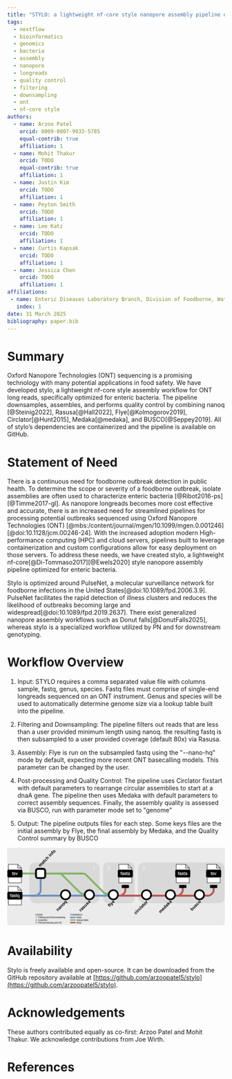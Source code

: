 ```yaml
--- 
title: "STYLO: a lightweight nf-core style nanopore assembly pipeline optimized for enteric bacteria"
tags: 
  - nextflow 
  - bioinformatics 
  - genomics 
  - bacteria 
  - assembly 
  - nanopore 
  - longreads 
  - quality control 
  - filtering 
  - downsampling 
  - ont 
  - nf-core style 
authors: 
  - name: Arzoo Patel 
    orcid: 0009-0007-9033-5785 
    equal-contrib: true 
    affiliation: 1 
  - name: Mohit Thakur 
    orcid: TODO 
    equal-contrib: true 
    affiliation: 1 
  - name: Justin Kim 
    orcid: TODO 
    affiliation: 1 
  - name: Peyton Smith 
    orcid: TODO 
    affiliation: 1 
  - name: Lee Katz 
    orcid: TODO 
    affiliation: 1 
  - name: Curtis Kapsak 
    orcid: TODO 
    affiliation: 1
  - name: Jessica Chen 
    orcid: TODO 
    affiliation: 1 
affiliations: 
 - name: Enteric Diseases Laboratory Branch, Division of Foodborne, Waterborne, and Environmental Diseases, National Center for Emerging and Zoonotic Infectious Diseases, Centers for Disease Control and Prevention, Atlanta, Georgia 
   index: 1 
date: 31 March 2025 
bibliography: paper.bib 
---
```


# Summary

Oxford Nanopore Technologies (ONT) sequencing is a promising technology with many potential applications in food safety. We have developed stylo, a lightweight nf-core style assembly workflow for ONT long reads, specifically optimized for enteric bacteria. The pipeline downsamples, assembles, and performs quality control by combining nanoq [@Steinig2022], Rasusa[@Hall2022], Flye[@Kolmogorov2019], Circlator[@Hunt2015], Medaka[@medaka], and BUSCO[@Seppey2019].  All of stylo’s dependencies are containerized and the pipeline is available on GitHub. 

# Statement of Need

There is a continuous need for foodborne outbreak detection in public health. To determine the scope or severity of a foodborne outbreak, isolate assemblies are often used to characterize enteric bacteria [@Ribot2016-ps][@Timme2017-gl]. As nanopore longreads becomes more cost effective and accurate, there is an increased need for streamlined pipelines for processing potential outbreaks sequenced using Oxford Nanopore Technologies (ONT) [@mbs:/content/journal/mgen/10.1099/mgen.0.001246][@doi:10.1128/jcm.00246-24]. With the increased adoption modern High-performance computing (HPC) and cloud servers, pipelines built to leverage containerization and custom configurations allow for easy deployment on those servers. To address these needs, we have created stylo, a lightweight nf-core[@Di-Tommaso2017][@Ewels2020] style nanopore assembly pipeline optimized for enteric bacteria.  

Stylo is optimized around PulseNet, a molecular surveillance network for foodborne infections in the United States[@doi:10.1089/fpd.2006.3.9]. PulseNet facilitates the rapid detection of illness clusters and reduces the likelihood of outbreaks becoming large and widespread[@doi:10.1089/fpd.2019.2637]. There exist generalized nanopore assembly workflows such as Donut falls[@DonutFalls2025], whereas stylo is a specialized workflow utilized by PN and for downstream genotyping.  

# Workflow Overview

1. Input: STYLO requires a comma separated value file with columns sample, fastq, genus, species. Fastq files must comprise of single-end longreads sequenced on an ONT instrument. Genus and species will be used to automatically determine genome size via a lookup table built into the pipeline.  

2. Filtering and Downsampling: The pipeline filters out reads that are less than a user provided minimum length using nanoq. the resulting fastq is then subsampled to a user provided coverage (default 80x) via Rasusa. 

3. Assembly: Flye is run on the subsampled fastq using the "--nano-hq" mode by default, expecting more recent ONT basecalling models. This parameter can be changed by the user. 

4. Post-processing and Quality Control: The pipeline uses Circlator fixstart with default parameters to rearrange circular assemblies to start at a dnaA gene. The pipeline then uses Medaka with default parameters to correct assembly sequences. Finally, the assembly quality is assessed via BUSCO, run with parameter mode set to "genome" 

5. Output: The pipeline outputs files for each step. Some keys files are the initial assembly by Flye, the final assembly by Medaka, and the Quality Control summary by BUSCO 

![Diagram of stylo steps.](assets/stylo_tubemap.png)

# Availability

Stylo is freely available and open-source. It can be downloaded from the GitHub repository available at [https://github.com/arzoopatel5/stylo](https://github.com/arzoopatel5/stylo).

# Acknowledgements

These authors contributed equally as co-first: Arzoo Patel and Mohit Thakur. We acknowledge contributions from Joe Wirth. 

# References
